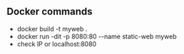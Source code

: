 ## Docker commands
-  docker build -t myweb . 
-  docker run -dit -p 8080:80 --name static-web myweb 
-  check IP or localhost:8080

